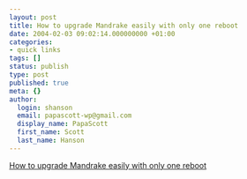 ```yaml
---
layout: post
title: How to upgrade Mandrake easily with only one reboot
date: 2004-02-03 09:02:14.000000000 +01:00
categories:
- quick links
tags: []
status: publish
type: post
published: true
meta: {}
author:
  login: shanson
  email: papascott-wp@gmail.com
  display_name: PapaScott
  first_name: Scott
  last_name: Hanson
---
```

<p><a title="I've used this a dozen times this month, might as well link it" href="http://www.pclinuxonline.com/modules.php?name=News&file=article&sid=7018">How to upgrade Mandrake easily with only one reboot</a></p>
